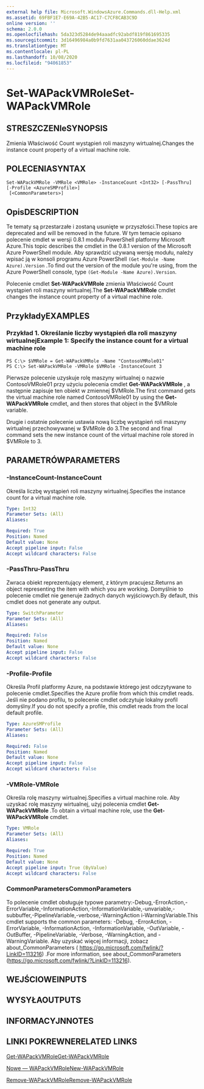 ```yaml
---
external help file: Microsoft.WindowsAzure.Commands.dll-Help.xml
ms.assetid: 69FBF1E7-E69A-42B5-AC17-C7CF8CAB3C9D
online version: ''
schema: 2.0.0
ms.openlocfilehash: 5da323d5284de94aaadfc92abdf819f861695335
ms.sourcegitcommit: 3d16496984a0b9fd7631aa043726060ddae3624d
ms.translationtype: MT
ms.contentlocale: pl-PL
ms.lasthandoff: 10/08/2020
ms.locfileid: "94061853"
---
```

# <span data-ttu-id="3a877-101">Set-WAPackVMRole</span><span class="sxs-lookup"><span data-stu-id="3a877-101">Set-WAPackVMRole</span></span>

## <span data-ttu-id="3a877-102">STRESZCZENIe</span><span class="sxs-lookup"><span data-stu-id="3a877-102">SYNOPSIS</span></span>
<span data-ttu-id="3a877-103">Zmienia Właściwość Count wystąpień roli maszyny wirtualnej.</span><span class="sxs-lookup"><span data-stu-id="3a877-103">Changes the instance count property of a virtual machine role.</span></span>

## <span data-ttu-id="3a877-104">POLECENIA</span><span class="sxs-lookup"><span data-stu-id="3a877-104">SYNTAX</span></span>

```
Set-WAPackVMRole -VMRole <VMRole> -InstanceCount <Int32> [-PassThru] [-Profile <AzureSMProfile>]
 [<CommonParameters>]
```

## <span data-ttu-id="3a877-105">Opis</span><span class="sxs-lookup"><span data-stu-id="3a877-105">DESCRIPTION</span></span>
<span data-ttu-id="3a877-106">Te tematy są przestarzałe i zostaną usunięte w przyszłości.</span><span class="sxs-lookup"><span data-stu-id="3a877-106">These topics are deprecated and will be removed in the future.</span></span>
<span data-ttu-id="3a877-107">W tym temacie opisano polecenie cmdlet w wersji 0.8.1 modułu PowerShell platformy Microsoft Azure.</span><span class="sxs-lookup"><span data-stu-id="3a877-107">This topic describes the cmdlet in the 0.8.1 version of the Microsoft Azure PowerShell module.</span></span>
<span data-ttu-id="3a877-108">Aby sprawdzić używaną wersję modułu, należy wpisać ją w konsoli programu Azure PowerShell `(Get-Module -Name Azure).Version` .</span><span class="sxs-lookup"><span data-stu-id="3a877-108">To find out the version of the module you're using, from the Azure PowerShell console, type `(Get-Module -Name Azure).Version`.</span></span>

<span data-ttu-id="3a877-109">Polecenie cmdlet **Set-WAPackVMRole** zmienia Właściwość Count wystąpień roli maszyny wirtualnej.</span><span class="sxs-lookup"><span data-stu-id="3a877-109">The **Set-WAPackVMRole** cmdlet changes the instance count property of a virtual machine role.</span></span>

## <span data-ttu-id="3a877-110">Przykłady</span><span class="sxs-lookup"><span data-stu-id="3a877-110">EXAMPLES</span></span>

### <span data-ttu-id="3a877-111">Przykład 1. Określanie liczby wystąpień dla roli maszyny wirtualnej</span><span class="sxs-lookup"><span data-stu-id="3a877-111">Example 1: Specify the instance count for a virtual machine role</span></span>
```
PS C:\> $VMRole = Get-WAPackVMRole -Name "ContosoVMRole01"
PS C:\> Set-WAPackVMRole -VMRole $VMRole -InstanceCount 3
```

<span data-ttu-id="3a877-112">Pierwsze polecenie uzyskuje rolę maszyny wirtualnej o nazwie ContosoVMRole01 przy użyciu polecenia cmdlet **Get-WAPackVMRole** , a następnie zapisuje ten obiekt w zmiennej $VMRole.</span><span class="sxs-lookup"><span data-stu-id="3a877-112">The first command gets the virtual machine role named ContosoVMRole01 by using the **Get-WAPackVMRole** cmdlet, and then stores that object in the $VMRole variable.</span></span>

<span data-ttu-id="3a877-113">Drugie i ostatnie polecenie ustawia nową liczbę wystąpień roli maszyny wirtualnej przechowywanej w $VMRole do 3.</span><span class="sxs-lookup"><span data-stu-id="3a877-113">The second and final command sets the new instance count of the virtual machine role stored in $VMRole to 3.</span></span>

## <span data-ttu-id="3a877-114">PARAMETRÓW</span><span class="sxs-lookup"><span data-stu-id="3a877-114">PARAMETERS</span></span>

### <span data-ttu-id="3a877-115">-InstanceCount</span><span class="sxs-lookup"><span data-stu-id="3a877-115">-InstanceCount</span></span>
<span data-ttu-id="3a877-116">Określa liczbę wystąpień roli maszyny wirtualnej.</span><span class="sxs-lookup"><span data-stu-id="3a877-116">Specifies the instance count for a virtual machine role.</span></span>

```yaml
Type: Int32
Parameter Sets: (All)
Aliases:

Required: True
Position: Named
Default value: None
Accept pipeline input: False
Accept wildcard characters: False
```

### <span data-ttu-id="3a877-117">-PassThru</span><span class="sxs-lookup"><span data-stu-id="3a877-117">-PassThru</span></span>
<span data-ttu-id="3a877-118">Zwraca obiekt reprezentujący element, z którym pracujesz.</span><span class="sxs-lookup"><span data-stu-id="3a877-118">Returns an object representing the item with which you are working.</span></span>
<span data-ttu-id="3a877-119">Domyślnie to polecenie cmdlet nie generuje żadnych danych wyjściowych.</span><span class="sxs-lookup"><span data-stu-id="3a877-119">By default, this cmdlet does not generate any output.</span></span>

```yaml
Type: SwitchParameter
Parameter Sets: (All)
Aliases:

Required: False
Position: Named
Default value: None
Accept pipeline input: False
Accept wildcard characters: False
```

### <span data-ttu-id="3a877-120">-Profile</span><span class="sxs-lookup"><span data-stu-id="3a877-120">-Profile</span></span>
<span data-ttu-id="3a877-121">Określa Profil platformy Azure, na podstawie którego jest odczytywane to polecenie cmdlet.</span><span class="sxs-lookup"><span data-stu-id="3a877-121">Specifies the Azure profile from which this cmdlet reads.</span></span>
<span data-ttu-id="3a877-122">Jeśli nie podano profilu, to polecenie cmdlet odczytuje lokalny profil domyślny.</span><span class="sxs-lookup"><span data-stu-id="3a877-122">If you do not specify a profile, this cmdlet reads from the local default profile.</span></span>

```yaml
Type: AzureSMProfile
Parameter Sets: (All)
Aliases:

Required: False
Position: Named
Default value: None
Accept pipeline input: False
Accept wildcard characters: False
```

### <span data-ttu-id="3a877-123">-VMRole</span><span class="sxs-lookup"><span data-stu-id="3a877-123">-VMRole</span></span>
<span data-ttu-id="3a877-124">Określa rolę maszyny wirtualnej.</span><span class="sxs-lookup"><span data-stu-id="3a877-124">Specifies a virtual machine role.</span></span>
<span data-ttu-id="3a877-125">Aby uzyskać rolę maszyny wirtualnej, użyj polecenia cmdlet **Get-WAPackVMRole** .</span><span class="sxs-lookup"><span data-stu-id="3a877-125">To obtain a virtual machine role, use the **Get-WAPackVMRole** cmdlet.</span></span>

```yaml
Type: VMRole
Parameter Sets: (All)
Aliases:

Required: True
Position: Named
Default value: None
Accept pipeline input: True (ByValue)
Accept wildcard characters: False
```

### <span data-ttu-id="3a877-126">CommonParameters</span><span class="sxs-lookup"><span data-stu-id="3a877-126">CommonParameters</span></span>
<span data-ttu-id="3a877-127">To polecenie cmdlet obsługuje typowe parametry:-Debug,-ErrorAction,-ErrorVariable,-InformationAction,-InformationVariable,-unvariable,-subbuffer,-PipelineVariable,-verbose,-WarningAction i-WarningVariable.</span><span class="sxs-lookup"><span data-stu-id="3a877-127">This cmdlet supports the common parameters: -Debug, -ErrorAction, -ErrorVariable, -InformationAction, -InformationVariable, -OutVariable, -OutBuffer, -PipelineVariable, -Verbose, -WarningAction, and -WarningVariable.</span></span> <span data-ttu-id="3a877-128">Aby uzyskać więcej informacji, zobacz about_CommonParameters ( https://go.microsoft.com/fwlink/?LinkID=113216) .</span><span class="sxs-lookup"><span data-stu-id="3a877-128">For more information, see about_CommonParameters (https://go.microsoft.com/fwlink/?LinkID=113216).</span></span>

## <span data-ttu-id="3a877-129">WEJŚCIOWE</span><span class="sxs-lookup"><span data-stu-id="3a877-129">INPUTS</span></span>

## <span data-ttu-id="3a877-130">WYSYŁA</span><span class="sxs-lookup"><span data-stu-id="3a877-130">OUTPUTS</span></span>

## <span data-ttu-id="3a877-131">INFORMACYJN</span><span class="sxs-lookup"><span data-stu-id="3a877-131">NOTES</span></span>

## <span data-ttu-id="3a877-132">LINKI POKREWNE</span><span class="sxs-lookup"><span data-stu-id="3a877-132">RELATED LINKS</span></span>

[<span data-ttu-id="3a877-133">Get-WAPackVMRole</span><span class="sxs-lookup"><span data-stu-id="3a877-133">Get-WAPackVMRole</span></span>](./Get-WAPackVMRole.md)

[<span data-ttu-id="3a877-134">Nowe — WAPackVMRole</span><span class="sxs-lookup"><span data-stu-id="3a877-134">New-WAPackVMRole</span></span>](./New-WAPackVMRole.md)

[<span data-ttu-id="3a877-135">Remove-WAPackVMRole</span><span class="sxs-lookup"><span data-stu-id="3a877-135">Remove-WAPackVMRole</span></span>](./Remove-WAPackVMRole.md)


